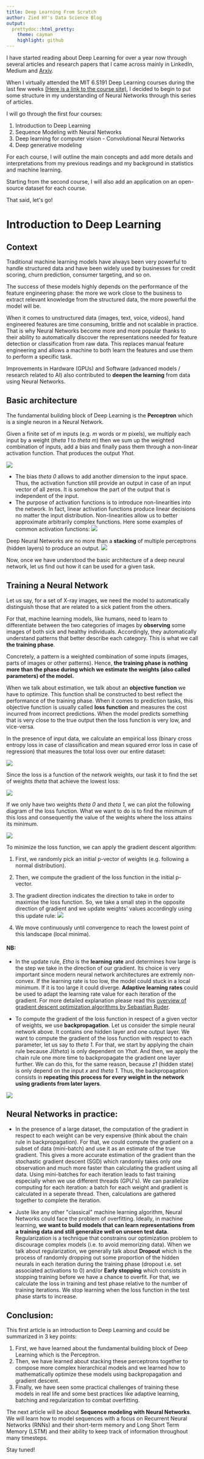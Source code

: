 ```yaml
---
title: Deep Learning From Scratch
author: Zied HY's Data Science Blog
output:
  prettydoc::html_pretty:
    theme: cayman
    highlight: github
---
```


I have started reading about Deep Learning for over a year now through several articles and research papers that I came across mainly in LinkedIn, Medium and [Arxiv](https://arxiv.org/list/stat.ML/recent). 

When I virtually attended the MIT 6.S191 Deep Learning courses during the last few weeks [(Here is a link to the course site)](http://introtodeeplearning.com/), I decided to begin to put some structure in my understanding of Neural Networks through this series of articles. 

I will go through the first four courses: 

1.  Introduction to Deep Learning 
2.  Sequence Modeling with Neural Networks 
3.  Deep learning for computer vision - Convolutional Neural Networks 
4.  Deep generative modeling 

For each course, I will outline the main concepts and add more details and interpretations from my previous readings and my background in statistics and machine learning.  

Starting from the second course, I will also add an application on an open-source dataset for each course. 

That said, let's go! 

# Introduction to Deep Learning 

## Context 

Traditional machine learning models have always been very powerful to handle structured data and have been widely used by businesses for credit scoring, churn prediction, consumer targeting, and so on. 

The success of these models highly depends on the performance of the feature engineering phase: the more we work close to the business to extract relevant knowledge from the structured data, the more powerful the model will be. 

When it comes to unstructured data (images, text, voice, videos), hand engineered features are time consuming, brittle and not scalable in practice. That is why Neural Networks become more and more popular thanks to their ability to automatically discover the representations needed for feature detection or classification from raw data. This replaces manual feature engineering and allows a machine to both learn the features and use them to perform a specific task.

Improvements in Hardware (GPUs) and Software (advanced models / research related to AI) also contributed to **deepen the learning** from data using Neural Networks.  

## Basic architecture  

The fundamental building block of Deep Learning is the **Perceptron** which is a single neuron in a Neural Network. 

Given a finite set of _m_ inputs (e.g. _m_ words or _m_ pixels), we multiply each input by a weight (_theta 1_ to _theta m_) then we sum up the weighted combination of inputs, add a bias and finally pass them through a non-linear activation function. That produces the output _Yhat_. 

![](https://raw.githubusercontent.com/ZiedHY/ZiedHY.github.io/ZiedHY-patch-1/Perceptron.PNG)

*   The bias _theta 0_ allows to add another dimension to the input space. Thus, the activation function still provide an output in case of an input vector of all zeros. It is somehow the part of the output that is independent of the input.
*   The purpose of activation functions is to introduce non-linearities into the network. In fact, linear activation functions produce linear decisions no matter the input distribution. Non-linearities allow us to better approximate arbitrarily complex functions. Here some examples of common activation functions: 
![](https://raw.githubusercontent.com/ZiedHY/ZiedHY.github.io/ZiedHY-patch-1/ActivationFunctions.PNG)

Deep Neural Networks are no more than a **stacking** of multiple perceptrons (hidden layers) to produce an output. 
![](https://raw.githubusercontent.com/ZiedHY/ZiedHY.github.io/ZiedHY-patch-1/FullyConnected.PNG)

Now, once we have understood the basic architecture of a deep neural network, let us find out how it can be used for a given task. 

## Training a Neural Network 

Let us say, for a set of X-ray images, we need the model to automatically distinguish those that are related to a sick patient from the others. 

For that, machine learning models, like humans, need to learn to differentiate between the two categories of images by **observing** some images of both sick and healthy individuals. Accordingly, they automatically understand patterns that better describe each category. This is what we call **the training phase**.  

Concretely, a pattern is a weighted combination of some inputs (images, parts of images or other patterns). Hence, **the training phase is nothing more than the phase during which we estimate the weights (also called parameters) of the model.** 

When we talk about estimation, we talk about an **objective function** we have to optimize. This function shall be constructed to best reflect the performance of the training phase. When it comes to prediction tasks, this objective function is usually called **loss function** and measures the cost incurred from incorrect predictions. When the model predicts something that is very close to the true output then the loss function is very low, and vice-versa. 

In the presence of input data, we calculate an empirical loss (binary cross entropy loss in case of classification and mean squared error loss in case of regression) that measures the total loss over our entire dataset: 

![](https://raw.githubusercontent.com/ZiedHY/ZiedHY.github.io/ZiedHY-patch-1/EmpiricalLossFunction.PNG)

Since the loss is a function of the network weights, our task it to find the set of weights _theta_ that achieve the lowest loss: 

![](https://raw.githubusercontent.com/ZiedHY/ZiedHY.github.io/ZiedHY-patch-1/WeightEstimation.PNG)

If we only have two weights _theta 0_ and _theta 1_, we can plot the following diagram of the loss function. What we want to do is to find the minimum of this loss and consequently the value of the weights where the loss attains its minimum. 

![](https://raw.githubusercontent.com/ZiedHY/ZiedHY.github.io/ZiedHY-patch-1/GradientDescent.PNG)

To minimize the loss function, we can apply the gradient descent algorithm: 

1.  First, we randomly pick an initial p-vector of weights (e.g. following a normal distribution). 
2.  Then, we compute the gradient of the loss function in the initial p-vector. 
3.  The gradient direction indicates the direction to take in order to maximise the loss function. So, we take a small step in the opposite direction of gradient and we update weights' values accordingly using this update rule: 
![](https://raw.githubusercontent.com/ZiedHY/ZiedHY.github.io/ZiedHY-patch-1/UpdateRule.PNG)

4.  We move continuously until convergence to reach the lowest point of this landscape (local minima). 

#### NB: 

*   In the update rule, _Etha_ is the **learning rate** and determines how large is the step we take in the direction of our gradient. Its choice is very important since modern neural network architectures are extremly non-convex. If the learning rate is too low, the model could stuck in a local minimum. If it is too large it could diverge. **Adaptive learning rates** could be used to adapt the learning rate value for each iteration of the gradient. For more detailed explanation please read this [overview of gradient descent optimization algorithms by Sebastian Ruder](https://arxiv.org/pdf/1609.04747.pdf).

*   To compute the gradient of the loss function in respect of a given vector of weights, we use **backpropagation**. 
Let us consider the simple neural network above. It contains one hidden layer and one output layer. We want to compute the gradient of the loss function with respect to each parameter, let us say to _theta 1_. For that, we start by applying the chain rule because J(_theta_) is only dependent on _Yhat_. And then, we apply the chain rule one more time to backpropagate the gradient one layer further. We can do this, for the same reason, because _z1_ (hidden state) is only depend on the input _x_ and _theta 1_. 
Thus, the backpropagation consists in **repeating this process for every weight in the network using gradients from later layers**. 

![](https://raw.githubusercontent.com/ZiedHY/ZiedHY.github.io/ZiedHY-patch-1/Backpropagation.PNG)

## Neural Networks in practice:

*  In the presence of a large dataset, the computation of the gradient in respect to each weight can be very expensive (think about the chain rule in backpropagation). For that, we could compute the gradient on a subset of data (mini-batch) and use it as an estimate of the true gradient. This gives a more accurate estimation of the gradient than the stochastic gradient descent (SGD) which randomly takes only one observation and much more faster than calculating the gradient using all data. Using mini-batches for each iteration leads to fast training especially when we use different threads (GPU's). We can parallelize computing for each iteration: a batch for each weight and gradient is calculated in a seperate thread. Then, calculations are gathered together to complete the iteration.  

*  Juste like any other "classical" machine learning algorithm, Neural Networks could face the problem of overfitting. Ideally, in machine learning, **we want to build models that can learn representations from a training data and still generalize well on unseen test data**. Regularization is a technique that constrains our optimization problem to discourage complex models (i.e. to avoid memorizing data). When we talk about regularization, we generally talk about **Dropout** which is the process of randomly dropping out some proportion of the hidden neurals in each iteration during the training phase (dropout i.e. set associated activations to 0) and/or **Early stopping** which consists in stopping training before we have a chance to overfit. For that, we calculate the loss in training and test phase relative to the number of training iterations. We stop learning when the loss function in the test phase starts to increase. 

## Conclusion:

This first article is an introduction to Deep Learning and could be summarized in 3 key points: 

1.  First, we have learned about the fundamental building block of Deep Learning which is the Perceptron.  
2.  Then, we have learned about stacking these perceptrons together to compose more complex hierarchical models and we learned how to mathematically optimize these models using backpropagation and gradient descent. 
3.  Finally, we have seen some practical challenges of training these models in real life and some best practices like adaptive learning, batching and regularization to combat overfitting. 

The next article will be about **Sequence modeling with Neural Networks**. We will learn how to model sequences with a focus on Recurrent Neural Networks (RNNs) and their short-term memory and Long Short Term Memory (LSTM) and their ability to keep track of information throughout many timesteps.  

Stay tuned! 


